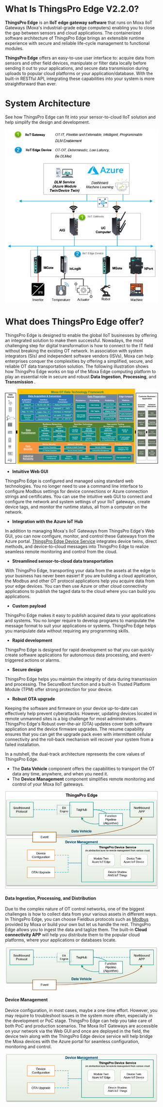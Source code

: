 # What Is ThingsPro Edge V2.2.0?
**ThingsPro Edge** is an **IIoT edge gateway software** that runs on Moxa IIoT Gateways (Moxa's industrial-grade edge computers) enabling you to close the gap between sensors and cloud applications. The containerized software architecture of ThingsPro Edge brings an extensible runtime experience with secure and reliable life-cycle management to functional modules. 

**ThingsPro Edge** offers an easy-to-use user interface to: acquire data from sensors and other field devices, manipulate or filter data locally before sending it out to your applications, and secure data transmission during uploads to popular cloud platforms or your application/database. With the built-in RESTful API, integrating these capabilities into your system is more straightforward than ever.

# System Architecture
See how ThingsPro Edge can fit into your sensor-to-cloud IIoT solution and help simplify the design and development.

![System_Architecture](./assets/System_Architecture-1604259811619.png)

# What does ThingsPro Edge offer?

ThingsPro Edge is designed to enable the global IIoT businesses by offering an integrated solution to make them successful. Nowadays, the most challenging step for digital transformation is how to connect to the IT field without breaking the existing OT network. In association with system integrators (SIs) and independent software vendors (ISVs), Moxa can help enterprises conquer the complexities by offering a simplified, secure, and reliable OT data transportation solution. The following illustration shows how ThingsPro Edge works on top of the Moxa Edge computing platform to play an essential role in secure and robust **Data Ingestion**, **Processing**, and **Transmission** .

![OT_Technology_Framework](./assets/OT_Technology_Framework-1604253192904.png)

- **Intuitive Web GUI**

ThingsPro Edge is configured and managed using standard web technologies. You no longer need to use a command line interface to configure Modbus settings for device connections or Azure connection strings and certificates. You can use the intuitive web GUI to connect and configure the network and system settings of your IIoT gateways, create device tags, and monitor the runtime status, all from a computer on the network.

- **Integration with the Azure IoT Hub**

In addition to managing Moxa's IIoT Gateways from ThingsPro Edge's Web GUI, you can now configure, monitor, and control these Gateways from the Azure portal. <u>ThingsPro Edge Device Service</u> integrates device twins, direct methods, and device-to-cloud messages into ThingsPro Edge to realize seamless remote monitoring and control from the cloud.

- **Streamlined sensor-to-cloud data transportation**

With ThingsPro Edge, transporting your data from the assets at the edge to your business has never been easier! If you are building a cloud application, the Modbus and other OT protocol applications help you acquire data from your edge devices. You can then use Azure or other cloud connectivity applications to publish the taged data to the cloud where you can build you applications. 

- **Custom payload**

ThingsPro Edge makes it easy to publish acquired data to your applications and systems. You no longer require to develop programs to manipulate the message format to suit your applications or systems. ThingsPro Edge helps you manipulate data without requiring any programming skills.

- **Rapid development**

ThingsPro Edge is designed for rapid development so that you can quickly create software applications for autonomous data processing, and event-triggered actions or alarms.

- **Secure design**

ThingsPro Edge helps you maintain the integrity of data during transmission and processing. The SecureBoot function and a built-in Trusted Platform Module (TPM) offer strong protection for your device.

- **Robust OTA upgrade**

Keeping the software and firmware on your device up-to-date can effectively help prevent cyberattacks. However, updating devices located in remote unmanned sites is a big challenge for most administrators. ThingsPro Edge's Robust over-the-air (OTA) updates cover both software application and the device firmware upgrades. The resume capability ensures that you can get the upgrade pack even with intermittent cellular connectivity and the roll-back mechanism will recover your system from a failed installation.


In a nutshell, the dual-track architecture represents the core values of ThingsPro Edge.

- The **Data Vehicle** component offers the capabilities to transport the OT data any time, anywhere, and when you need it.
- The **Device Management** component simplifies remote monitoring and control of your Moxa IIoT gateways.

![Dual_Track_Value](./assets/Dual_Track_Value.png)

#### Data Ingestion, Processing, and Distribution

Due to the complex nature of OT control networks, one of the biggest challenges is how to collect data from your various assets in different ways. In ThingsPro Edge, you can choose Fieldbus protocols such as <u>Modbus</u> provided by Moxa or build your own but let us handle the rest. ThingsPro Edge allows you to ingest the data and taglize them. The built-in **Cloud connectivity APP** will help you distribute them to the popular cloud platforms, where your applications or databases locate.

![Data_Vehicle](./assets/Data_Vehicle.png)

#### Device Management

Device configuration, in most cases, maybe a one-time effort. However, you may require to troubleshoot issues in the system more often, especially in the development or PoC stage. ThingsPro Edge can help you take care of both PoC and production scenarios. The Moxa IIoT Gateways are accessible on your network via the Web GUI and once are deployed in the field, the device twin along with the ThingsPro Edge device service will help bridge the Moxa devices with the Azure portal for seamless configuration, monitoring and control.

![Device_Management](./assets/Device_Management-1604253566980.png)